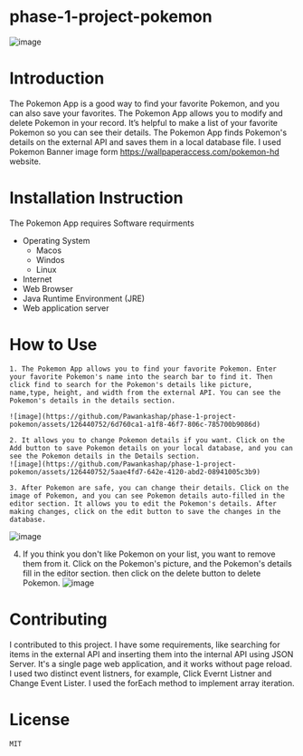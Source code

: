 
# phase-1-project-pokemon
![image](https://github.com/Pawankashap/phase-1-project-pokemon/assets/126440752/c04c809a-6510-4dde-8d95-df42d0737faa)
# Introduction
The Pokemon App is a good way to find your favorite Pokemon, and you can also save your favorites. The Pokemon App allows you to modify and delete Pokemon in your record. It’s helpful to make a list of your favorite Pokemon so you can see their details. The Pokemon App finds Pokemon's details on the external API and saves them in a local database file. I used Pokemon Banner image form https://wallpaperaccess.com/pokemon-hd website.
# Installation Instruction
The Pokemon App requires Software requirments 
* Operating System 
    * Macos
    * Windos
    * Linux
* Internet
* Web Browser
* Java Runtime Environment (JRE)
* Web application server
# How to Use
    1. The Pokemon App allows you to find your favorite Pokemon. Enter your favorite Pokemon's name into the search bar to find it. Then click find to search for the Pokemon's details like picture, name,type, height, and width from the external API. You can see the Pokemon's details in the details section.
    
    ![image](https://github.com/Pawankashap/phase-1-project-pokemon/assets/126440752/6d760ca1-a1f8-46f7-806c-785700b9086d)
    
    2. It allows you to change Pokemon details if you want. Click on the Add button to save Pokemon details on your local database, and you can see the Pokemon details in the Details section.
    ![image](https://github.com/Pawankashap/phase-1-project-pokemon/assets/126440752/5aae4fd7-642e-4120-abd2-08941005c3b9)
    
    3. After Pokemon are safe, you can change their details. Click on the image of Pokemon, and you can see Pokemon details auto-filled in the editor section. It allows you to edit the Pokemon's details. After making changes, click on the edit button to save the changes in the database.
   ![image](https://github.com/Pawankashap/phase-1-project-pokemon/assets/126440752/f0cbfb7d-13eb-4c08-af1f-50497c05fb1f)
   
   4. If you think you don't like Pokemon on your list, you want to remove them from it. Click on the Pokemon's picture, and the Pokemon's details fill in the editor section. then click on the delete button to     delete Pokemon.
   ![image](https://github.com/Pawankashap/phase-1-project-pokemon/assets/126440752/804ce111-4444-4c79-bb3c-8c9d7a9123aa)
   
# Contributing
  I contributed to this project. I have some requirements, like searching for items in the external API and inserting them into the internal API using JSON Server. It's a single page web application, and it works without page reload. I used two distinct event listners, for example, Click Evernt Listner and Change Event Lister. I used the forEach method to implement array iteration.

# License
    MIT
